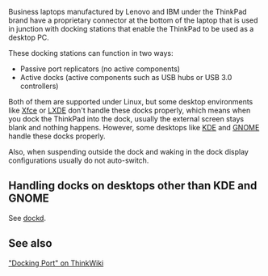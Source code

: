 Business laptops manufactured by Lenovo and IBM under the ThinkPad brand have a proprietary connector at the bottom of the laptop that is used in junction with docking stations that enable the ThinkPad to be used as a desktop PC.

These docking stations can function in two ways:

*   Passive port replicators (no active components)
*   Active docks (active components such as USB hubs or USB 3.0 controllers)

Both of them are supported under Linux, but some desktop environments like [Xfce](/index.php/Xfce "Xfce") or [LXDE](/index.php/LXDE "LXDE") don't handle these docks properly, which means when you dock the ThinkPad into the dock, usually the external screen stays blank and nothing happens. However, some desktops like [KDE](/index.php/KDE "KDE") and [GNOME](/index.php/GNOME "GNOME") handle these docks properly.

Also, when suspending outside the dock and waking in the dock display configurations usually do not auto-switch.

## Handling docks on desktops other than KDE and GNOME

See [dockd](/index.php/Dockd "Dockd").

## See also

["Docking Port" on ThinkWiki](http://www.thinkwiki.org/wiki/Docking_Port)